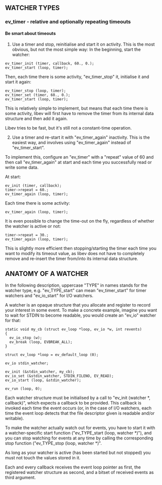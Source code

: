 ## WATCHER TYPES
### ev_timer - relative and optionally repeating timeouts
#### Be smart about timeouts
1. Use a timer and stop, reinitialise and start it on activity. This is the most obvious, but not the most simple way: In the beginning, start the watcher:
```
ev_timer_init (timer, callback, 60., 0.);
ev_timer_start (loop, timer);
```
Then, each time there is some activity, "ev_timer_stop" it, initialise it and start it again:
```
ev_timer_stop (loop, timer);
ev_timer_set (timer, 60., 0.);
ev_timer_start (loop, timer);
```
This is relatively simple to implement, but means that each time there is some activity, libev will first have to remove the timer from its internal data structure and then add it again.

Libev tries to be fast, but it's still not a constant-time operation.

2. Use a timer and re-start it with "ev_timer_again" inactivity.
This is the easiest way, and involves using "ev_timer_again" instead of "ev_timer_start".

To implement this, configure an "ev_timer" with a "repeat" value of 60 and then call "ev_timer_again" at start and each time you successfully read or write some data. 

At start:
```
ev_init (timer, callback);
timer->repeat = 60.;
ev_timer_again (loop, timer);
```
Each time there is some activity:
```
ev_timer_again (loop, timer);
```
It is even possible to change the time-out on the fly, regardless of whether the watcher is active or not:
```
timer->repeat = 30.;
ev_timer_again (loop, timer);
```
This is slightly more efficient then stopping/starting the timer each time you want to modify its timeout value, as libev does not have to completely remove and re-insert the timer from/into its internal data structure.

## ANATOMY OF A WATCHER

In the following description, uppercase "TYPE" in names stands for the watcher type, e.g. "ev_TYPE_start" can mean "ev_timer_start" for timer watchers and "ev_io_start" for I/O watchers.

A watcher is an opaque structure that you allocate and register to record your interest in some event. To make a concrete example, imagine you want to wait for STDIN to become readable, you would create an "ev_io" watcher for that:
```
static void my_cb (struct ev_loop *loop, ev_io *w, int revents)
{
  ev_io_stop (w);
  ev_break (loop, EVBREAK_ALL);
}

struct ev_loop *loop = ev_default_loop (0);

ev_io stdin_watcher;

ev_init (&stdin_watcher, my_cb);
ev_io_set (&stdin_watcher, STDIN_FILENO, EV_READ);
ev_io_start (loop, &stdin_watcher);

ev_run (loop, 0);
```
Each watcher structure must be initialised by a call to "ev_init (watcher *, callback)", which expects a callback to be provided. This callback is invoked each time the event occurs (or, in the case of I/O watchers, each time the event loop detects that the file descriptor given is readable and/or writable).

To make the watcher actually watch out for events, you have to start it with a watcher-specific start function ("ev_TYPE_start (loop, watcher *)"), and you can stop watching for events at any time by calling the corresponding stop function ("ev_TYPE_stop (loop, watcher *)".

As long as your watcher is active (has been started but not stopped) you must not touch the values stored in it.

Each and every callback receives the event loop pointer as first, the registered watcher structure as second, and a bitset of received events as third argument.
